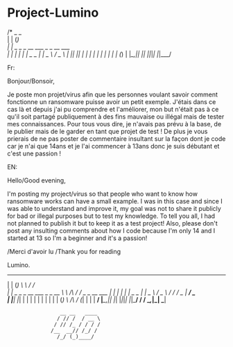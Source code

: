 # Project-Lumino
/*
 _                     _             
| |                   (_)            
| |    _   _ _ __ ___  _ _ __   ___  
| |   | | | |  _   _ \| |  _ \ / _ \ 
| |___| |_| | | | | | | | | | | (_) |
|______\__,_|_| |_| |_|_|_| |_|\___/ 
                                     

Fr:

Bonjour/Bonsoir,

Je poste mon projet/virus afin que les personnes voulant savoir comment fonctionne un ransomware puisse avoir un petit exemple. J'étais dans ce cas là et depuis j'ai pu comprendre et l'améliorer, mon but n'était pas à ce qu'il soit partagé publiquement à des fins mauvaise ou illégal mais de tester mes connaissances. Pour tous vous dire, je n'avais pas prévu à la base, de le publier mais de le garder en tant que projet de test ! De plus je vous prierais de ne pas poster de commentaire insultant sur la façon dont je code car je n'ai que 14ans et je l'ai commencer à 13ans donc je suis débutant et c'est une passion !

EN:

Hello/Good evening,

I'm posting my project/virus so that people who want to know how ransomware works can have a small example. I was in this case and since I was able to understand and improve it, my goal was not to share it publicly for bad or illegal purposes but to test my knowledge. To tell you all, I had not planned to publish it but to keep it as a test project! Also, please don't post any insulting comments about how I code because I'm only 14 and I started at 13 so I'm a beginner and it's a passion!


/Merci d'avoir lu
/Thank you for reading

Lumino.


 _                     _         __          __            
| |                   (_)        \ \        / /            
| |    _   _ _ __ ___  _ _ __   __\ \  /\  / /_ _ _ __ ___ 
| |   | | | |  _   _ \| |  _ \ / _ \ \/  \/ / _  |  __/ _ \
| |___| |_| | | | | | | | | | | (_) \  /\  / (_| | | |  __/
|______\__,_|_| |_| |_|_|_| |_|\___/ \/  \/ \__,_|_|  \___|
                                                           
                                                          
                     __ __   ____ 
                    / // /  / __ \
                   / // /_ / / / /
                  /__  __// /_/ / 
                    /_/ (_)____/                
